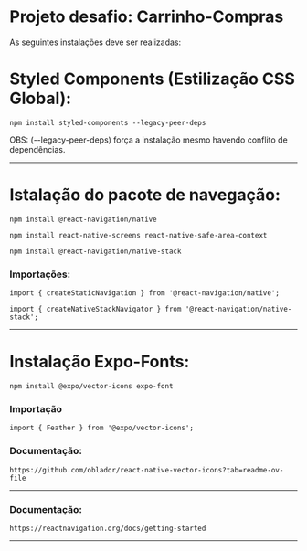 # Projeto desafio: Carrinho-Compras 

As seguintes instalações deve ser realizadas: 

# Styled Components (Estilização CSS Global): 

	npm install styled-components --legacy-peer-deps

OBS: (--legacy-peer-deps) força a instalação mesmo havendo conflito de dependências.

---

# Istalação do pacote de navegação: 

	npm install @react-navigation/native

	npm install react-native-screens react-native-safe-area-context

	npm install @react-navigation/native-stack

### Importações: 

	import { createStaticNavigation } from '@react-navigation/native';
	
	import { createNativeStackNavigator } from '@react-navigation/native-stack';
---

# Instalação Expo-Fonts:

	npm install @expo/vector-icons expo-font

### Importação

	import { Feather } from '@expo/vector-icons';

### Documentação: 

	https://github.com/oblador/react-native-vector-icons?tab=readme-ov-file

---

### Documentação: 
	
	https://reactnavigation.org/docs/getting-started

---